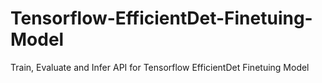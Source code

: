 # Tensorflow-EfficientDet-Finetuing-Model
 Train, Evaluate and Infer API for Tensorflow EfficientDet Finetuing Model
